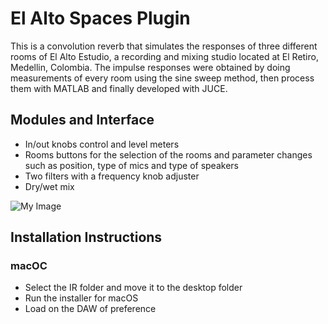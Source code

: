 # El Alto Spaces Plugin
This is a convolution reverb that simulates the responses of three different rooms of El Alto Estudio, a recording and mixing studio located at El Retiro, Medellin, Colombia.
The impulse responses were obtained by doing measurements of every room using the sine sweep method, then process them with MATLAB and finally developed with JUCE. 

## Modules and Interface

- In/out knobs control and level meters
- Rooms buttons for the selection of the rooms and parameter changes such as position, type of mics and type of speakers
- Two filters with a frequency knob adjuster
- Dry/wet mix

![My Image](downloads/ElAltoImage.png)


## Installation Instructions
### macOC
- Select the IR folder and move it to the desktop folder
- Run the installer for macOS
- Load on the DAW of preference

